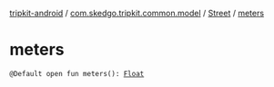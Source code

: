 [tripkit-android](../../index.md) / [com.skedgo.tripkit.common.model](../index.md) / [Street](index.md) / [meters](./meters.md)

# meters

`@Default open fun meters(): `[`Float`](https://kotlinlang.org/api/latest/jvm/stdlib/kotlin/-float/index.html)